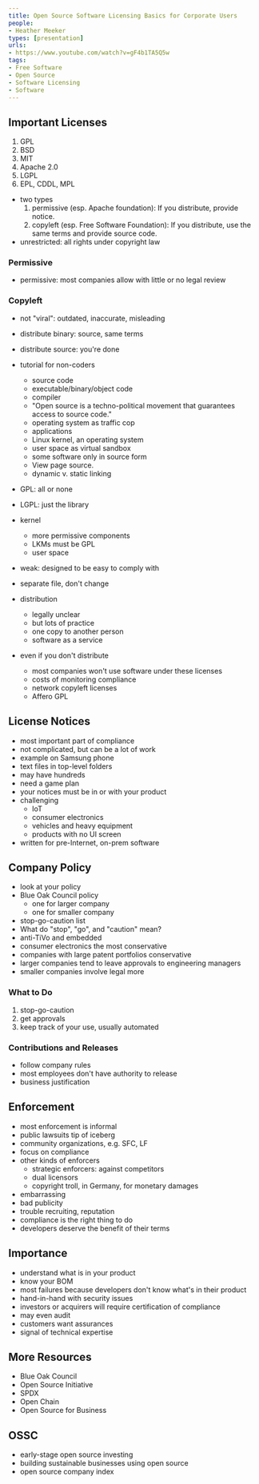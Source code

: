 ```yaml
---
title: Open Source Software Licensing Basics for Corporate Users
people:
- Heather Meeker
types: [presentation]
urls:
- https://www.youtube.com/watch?v=gF4b1TA5Q5w
tags:
- Free Software
- Open Source
- Software Licensing
- Software
---
```


## Important Licenses
1.  GPL
2.  BSD
3.  MIT
4.  Apache 2.0
5.  LGPL
6.  EPL, CDDL, MPL

- two types
  1.  permissive (esp. Apache foundation): If you distribute, provide notice.
  2.  copyleft (esp. Free Software Foundation):  If you distribute, use the same terms and provide source code.
- unrestricted: all rights under copyright law

### Permissive
- permissive: most companies allow with little or no legal review

### Copyleft
- not "viral": outdated, inaccurate, misleading
- distribute binary: source, same terms
- distribute source: you're done
- tutorial for non-coders
  - source code
  - executable/binary/object code
  - compiler
  - "Open source is a techno-political movement that guarantees access to source code."
  - operating system as traffic cop
  - applications
  - Linux kernel, an operating system
  - user space as virtual sandbox
  - some software only in source form
  - View page source.
  - dynamic v. static linking

- GPL: all or none
- LGPL: just the library

- kernel
  - more permissive components
  - LKMs must be GPL
  - user space

- weak: designed to be easy to comply with
- separate file, don't change

- distribution
  - legally unclear
  - but lots of practice
  - one copy to another person
  - software as a service

- even if you don't distribute
  - most companies won't use software under these licenses
  - costs of monitoring compliance
  - network copyleft licenses
  - Affero GPL

## License Notices
- most important part of compliance
- not complicated, but can be a lot of work
- example on Samsung phone
- text files in top-level folders
- may have hundreds
- need a game plan
- your notices must be in or with your product
- challenging
  - IoT
  - consumer electronics
  - vehicles and heavy equipment
  - products with no UI screen
- written for pre-Internet, on-prem software

## Company Policy
- look at your policy
- Blue Oak Council policy
  - one for larger company
  - one for smaller company
- stop-go-caution list
- What do "stop", "go", and "caution" mean?
- anti-TiVo and embedded
- consumer electronics the most conservative
- companies with large patent portfolios conservative
- larger companies tend to leave approvals to engineering managers
- smaller companies involve legal more

### What to Do
1.  stop-go-caution
2.  get approvals
3.  keep track of your use, usually automated

### Contributions and Releases
- follow company rules
- most employees don't have authority to release
- business justification

## Enforcement
- most enforcement is informal
- public lawsuits tip of iceberg
- community organizations, e.g. SFC, LF
- focus on compliance
- other kinds of enforcers
  - strategic enforcers: against competitors
  - dual licensors
  - copyright troll, in Germany, for monetary damages
- embarrassing
- bad publicity
- trouble recruiting, reputation
- compliance is the right thing to do
- developers deserve the benefit of their terms

## Importance
- understand what is in your product
- know your BOM
- most failures because developers don't know what's in their product
- hand-in-hand with security issues
- investors or acquirers will require certification of compliance
- may even audit
- customers want assurances
- signal of technical expertise

## More Resources
- Blue Oak Council
- Open Source Initiative
- SPDX
- Open Chain
- Open Source for Business

## OSSC
- early-stage open source investing
- building sustainable businesses using open source
- open source company index
